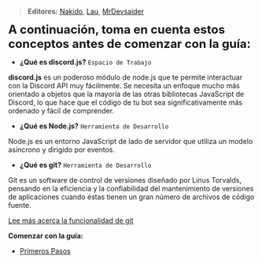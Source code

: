 
> **<i class="fas fa-users"></i> Editores:** [Nakido](https://github.com/Nakido), [Lau](https://github.com/Lauuu), [MrDevsaider](https://github.com/MrDevsaider)

<font size=5> **A continuación, toma en cuenta estos conceptos antes de comenzar con la guía:** </font>

* **¿Qué es discord.js?** `Espacio de Trabajo`

**discord.js** es un poderoso módulo de node.js que te permite interactuar con la Discord API muy fácilmente. Se necesita un enfoque mucho más orientado a objetos que la mayoría de las otras bibliotecas JavaScript de Discord, lo que hace que el código de tu bot sea significativamente más ordenado y fácil de comprender.

* **¿Qué es Node.js?** `Herramienta de Desarrollo`

Node.js es un entorno JavaScript de lado de servidor que utiliza un modelo asíncrono y dirigido por eventos.

* **¿Qué es git?** `Herramienta de Desarrollo`

Git es un software de control de versiones diseñado por Linus Torvalds, pensando en la eficiencia y la confiabilidad del mantenimiento de versiones de aplicaciones cuando éstas tienen un gran número de archivos de código fuente.

[Lee más acerca la funcionalidad de git](https://git-scm.com/book/es/v1/Empezando-Fundamentos-de-Git)

**<i class="fas fa-arrow-circle-right"></i> Comenzar con la guía:**
* [Primeros Pasos](/guias/js/djs/primeros-pasos.md)
